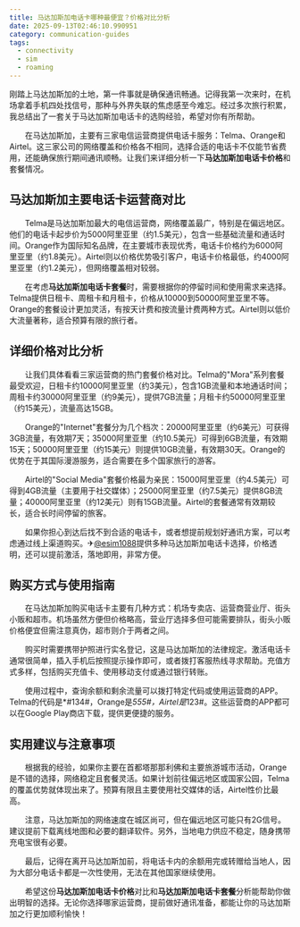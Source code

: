 ```yaml
---
title: 马达加斯加电话卡哪种最便宜？价格对比分析
date: 2025-09-13T02:46:10.990951
category: communication-guides
tags:
  - connectivity
  - sim
  - roaming
---
```


刚踏上马达加斯加的土地，第一件事就是确保通讯畅通。记得我第一次来时，在机场拿着手机四处找信号，那种与外界失联的焦虑感至今难忘。经过多次旅行积累，我总结出了一套关于马达加斯加电话卡的选购经验，希望对你有所帮助。

　　在马达加斯加，主要有三家电信运营商提供电话卡服务：Telma、Orange和Airtel。这三家公司的网络覆盖和价格各不相同，选择合适的电话卡不仅能节省费用，还能确保旅行期间通讯顺畅。让我们来详细分析一下**马达加斯加电话卡价格**和套餐情况。

## 马达加斯加主要电话卡运营商对比

　　Telma是马达加斯加最大的电信运营商，网络覆盖最广，特别是在偏远地区。他们的电话卡起步价为5000阿里亚里（约1.5美元），包含一些基础流量和通话时间。Orange作为国际知名品牌，在主要城市表现优秀，电话卡价格约为6000阿里亚里（约1.8美元）。Airtel则以价格优势吸引客户，电话卡价格最低，约4000阿里亚里（约1.2美元），但网络覆盖相对较弱。

　　在考虑**马达加斯加电话卡套餐**时，需要根据你的停留时间和使用需求来选择。Telma提供日租卡、周租卡和月租卡，价格从10000到50000阿里亚里不等。Orange的套餐设计更加灵活，有按天计费和按流量计费两种方式。Airtel则以低价大流量著称，适合预算有限的旅行者。

## 详细价格对比分析

　　让我们具体看看三家运营商的热门套餐价格对比。Telma的"Mora"系列套餐最受欢迎，日租卡约10000阿里亚里（约3美元），包含1GB流量和本地通话时间；周租卡约30000阿里亚里（约9美元），提供7GB流量；月租卡约50000阿里亚里（约15美元），流量高达15GB。

　　Orange的"Internet"套餐分为几个档次：20000阿里亚里（约6美元）可获得3GB流量，有效期7天；35000阿里亚里（约10.5美元）可得到6GB流量，有效期15天；50000阿里亚里（约15美元）则提供10GB流量，有效期30天。Orange的优势在于其国际漫游服务，适合需要在多个国家旅行的游客。

　　Airtel的"Social Media"套餐价格最为亲民：15000阿里亚里（约4.5美元）可得到4GB流量（主要用于社交媒体）；25000阿里亚里（约7.5美元）提供8GB流量；40000阿里亚里（约12美元）则有15GB流量。Airtel的套餐通常有效期较长，适合长时间停留的旅客。

　　如果你担心到达后找不到合适的电话卡，或者想提前规划好通讯方案，可以考虑通过线上渠道购买。✈[@esim1088](https://t.me/s/esim1088)提供多种马达加斯加电话卡选择，价格透明，还可以提前激活，落地即用，非常方便。

## 购买方式与使用指南

　　在马达加斯加购买电话卡主要有几种方式：机场专卖店、运营商营业厅、街头小贩和超市。机场虽然方便但价格略高，营业厅选择多但可能需要排队，街头小贩价格便宜但需注意真伪，超市则介于两者之间。

　　购买时需要携带护照进行实名登记，这是马达加斯加的法律规定。激活电话卡通常很简单，插入手机后按照提示操作即可，或者拨打客服热线寻求帮助。充值方式多样，包括购买充值卡、使用移动支付或通过银行转账。

　　使用过程中，查询余额和剩余流量可以拨打特定代码或使用运营商的APP。Telma的代码是*#134#，Orange是*555#，Airtel是*123#。这些运营商的APP都可以在Google Play商店下载，提供更便捷的服务。

## 实用建议与注意事项

　　根据我的经验，如果你主要在首都塔那那利佛和主要旅游城市活动，Orange是不错的选择，网络稳定且套餐灵活。如果计划前往偏远地区或国家公园，Telma的覆盖优势就体现出来了。预算有限且主要使用社交媒体的话，Airtel性价比最高。

　　注意，马达加斯加的网络速度在城区尚可，但在偏远地区可能只有2G信号。建议提前下载离线地图和必要的翻译软件。另外，当地电力供应不稳定，随身携带充电宝很有必要。

　　最后，记得在离开马达加斯加前，将电话卡内的余额用完或转赠给当地人，因为大部分电话卡都是一次性使用，无法在其他国家继续使用。

　　希望这份**马达加斯加电话卡价格**对比和**马达加斯加电话卡套餐**分析能帮助你做出明智的选择。无论你选择哪家运营商，提前做好通讯准备，都能让你的马达加斯加之行更加顺利愉快！